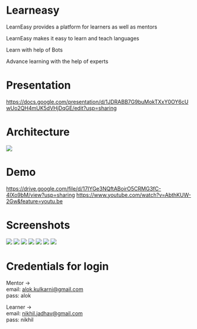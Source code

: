 # Learneasy
LearnEasy provides a platform for learners as well as mentors

LearnEasy makes it easy to learn and teach languages

Learn with help of Bots

Advance learning with the help of experts

# Presentation
https://docs.google.com/presentation/d/1JDRABB7G9buMokTXxY0OY6cUwUo2QH4mUK5dVHjDqGE/edit?usp=sharing

# Architecture
<img src="https://github.com/sameer-belsare/learneasy/blob/master/screenshot/architecture.jpeg"/>

# Demo
https://drive.google.com/file/d/17IYGe3NQftABoirO5CRMG3fC-4IXo9bM/view?usp=sharing
https://www.youtube.com/watch?v=AbthKUW-2Gw&feature=youtu.be

# Screenshots
<img src="https://github.com/sameer-belsare/learneasy/blob/master/screenshot/login.png"/>
<img src="https://github.com/sameer-belsare/learneasy/blob/master/screenshot/signup.png"/>
<img src="https://github.com/sameer-belsare/learneasy/blob/master/screenshot/learnerhome.png"/>
<img src="https://github.com/sameer-belsare/learneasy/blob/master/screenshot/mentorhome.png"/>
<img src="https://github.com/sameer-belsare/learneasy/blob/master/screenshot/selectlesson.png"/>
<img src="https://github.com/sameer-belsare/learneasy/blob/master/screenshot/botscreen.png"/>
<img src="https://github.com/sameer-belsare/learneasy/blob/master/screenshot/livewithmentor.png"/>

# Credentials for login
Mentor -> <br>
email: alok.kulkarni@gmail.com <br>
pass: alok <br>

Learner -> <br>
email: nikhil.jadhav@gmail.com <br>
pass: nikhil
